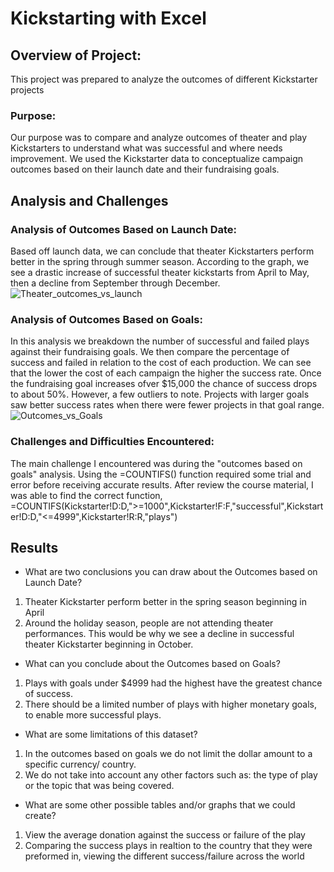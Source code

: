 # Kickstarting with Excel

## Overview of Project: 
This project was prepared to analyze the outcomes of different Kickstarter projects

### Purpose: 
Our purpose was to compare and analyze outcomes of theater and play Kickstarters to understand what was successful and where needs improvement. We used the Kickstarter data to conceptualize campaign outcomes based on their launch date and their fundraising goals. 

## Analysis and Challenges

### Analysis of Outcomes Based on Launch Date: 
Based off launch data, we can conclude that theater Kickstarters perform better in the spring through summer season. According to the graph, we see a drastic increase of successful theater kickstarts from April to May, then a decline from September through December. 
![Theater_outcomes_vs_launch](C:\Users\lydia\OneDrive\Documents\resources\Theater_outcomes_vs_launch.png)

### Analysis of Outcomes Based on Goals: 
In this analysis we breakdown the number of successful and failed plays against their fundraising goals. We then compare the percentage of success and failed in relation to the cost of each production. We can see that the lower the cost of each campaign the higher the success rate. Once the fundraising goal increases ofver $15,000 the chance of success drops to about 50%. However, a few outliers to note. Projects with larger goals saw better success rates when there were fewer projects in that goal range. 
![Outcomes_vs_Goals]("C:\Users\lydia\OneDrive\Documents\resources\Outcomes_vs_Goals.png")

### Challenges and Difficulties Encountered: 
The main challenge I encountered was during the "outcomes based on goals" analysis. Using the =COUNTIFS() function required some trial and error before receiving accurate results. After review the course material, I was able to find the correct function, =COUNTIFS(Kickstarter!D:D,">=1000",Kickstarter!F:F,"successful",Kickstarter!D:D,"<=4999",Kickstarter!R:R,"plays")


## Results

- What are two conclusions you can draw about the Outcomes based on Launch Date? 
1. Theater Kickstarter perform better in the spring season beginning in April
2. Around the holiday season, people are not attending theater performances. This would be why we see a decline in successful theater Kickstarter beginning in October. 

- What can you conclude about the Outcomes based on Goals?
1. Plays with goals under $4999 had the highest have the greatest chance of success.
2. There should be a limited number of plays with higher monetary goals, to enable more successful plays. 

- What are some limitations of this dataset?
1. In the outcomes based on goals we do not limit the dollar amount to a specific currency/ country. 
2. We do not take into account any other factors such as: the type of play or the topic that was being covered.

- What are some other possible tables and/or graphs that we could create?
1. View the average donation against the success or failure of the play 
2. Comparing the success plays in realtion to the country that they were preformed in, viewing the different success/failure across the world

